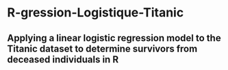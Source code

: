 # R-gression-Logistique-Titanic
Applying a linear logistic regression model to the Titanic dataset to determine survivors from deceased individuals in R
---
